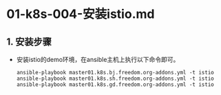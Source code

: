 # 01-k8s-004-安装istio.md

## 1. 安装步骤
- 安装istio的demo环境，在ansible主机上执行以下命令即可。
  ```
  ansible-playbook master01.k8s.bj.freedom.org-addons.yml -t istio
  ansible-playbook master01.k8s.sh.freedom.org-addons.yml -t istio
  ansible-playbook master01.k8s.gd.freedom.org-addons.yml -t istio
  ```